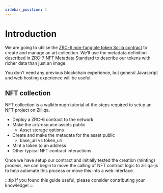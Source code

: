```yaml
---
sidebar_position: 1
---
```


# Introduction

We are going to utilise the [ZRC-6 non-fungible token Scilla contract](../../../recipes/scilla-recipes/nonfungible.md) to create and manage an art collection. We'll use the metadata definition described in [ZRC-7 NFT Metadata Standard](https://github.com/Zilliqa/ZRC/blob/main/zrcs/zrc-7.md) to describe our tokens with richer data than just an image.

You don't need any previous blockchain experience, but general Javascript and web hosting experience will be useful.

## NFT collection

NFT collection is a walkthrough tutorial of the steps required to setup an NFT project on Zilliqa.

- Deploy a ZRC-6 contract to the network
- Make the art/resource assets public
  - Asset storage options
- Create and make the metadata for the asset public
  - base_uri vs token_uri
- Mint a token to an address
- Other typical NFT contract interactions

Once we have setup our contract and initially tested the creation (minting) process, we can begin to move the calling of NFT contract logic to zilliqa-js to help automate this process or move this into a web interface.

:::tip
If you found this guide useful, please consider contributing your knowledge!
:::
